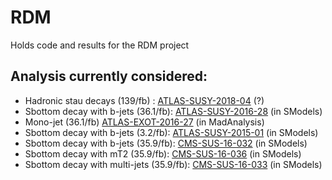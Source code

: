 # RDM
Holds code and results for the RDM project

## Analysis currently considered:

 * Hadronic stau decays (139/fb) : [ATLAS-SUSY-2018-04](https://atlas.web.cern.ch/Atlas/GROUPS/PHYSICS/PAPERS/SUSY-2018-04/) (?)
 * Sbottom decay with b-jets (36.1/fb): [ATLAS-SUSY-2016-28](https://atlas.web.cern.ch/Atlas/GROUPS/PHYSICS/PAPERS/SUSY-2016-28/) (in SModels)
 * Mono-jet (36.1/fb) [ATLAS-EXOT-2016-27](https://atlas.web.cern.ch/Atlas/GROUPS/PHYSICS/PAPERS/EXOT-2016-27/) (in MadAnalysis)
 * Sbottom decay with b-jets (3.2/fb): [ATLAS-SUSY-2015-01](https://atlas.web.cern.ch/Atlas/GROUPS/PHYSICS/PAPERS/SUSY-2015-01/) (in SModels)
 * Sbottom decay with b-jets (35.9/fb): [CMS-SUS-16-032](http://cms-results.web.cern.ch/cms-results/public-results/publications/SUS-16-032/index.html) (in SModels)
 * Sbottom decay with mT2 (35.9/fb): [CMS-SUS-16-036](http://cms-results.web.cern.ch/cms-results/public-results/publications/SUS-16-036/index.html) (in SModels)
 * Sbottom decay with multi-jets (35.9/fb): [CMS-SUS-16-033](http://cms-results.web.cern.ch/cms-results/public-results/publications/SUS-16-033/index.html) (in SModels)
